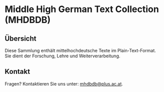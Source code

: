 # Middle High German Text Collection (MHDBDB)

## Übersicht

Diese Sammlung enthält mittelhochdeutsche Texte im Plain-Text-Format. Sie dient der Forschung, Lehre und Weiterverarbeitung.

## Kontakt

Fragen? Kontaktieren Sie uns unter: mhdbdb@plus.ac.at.
